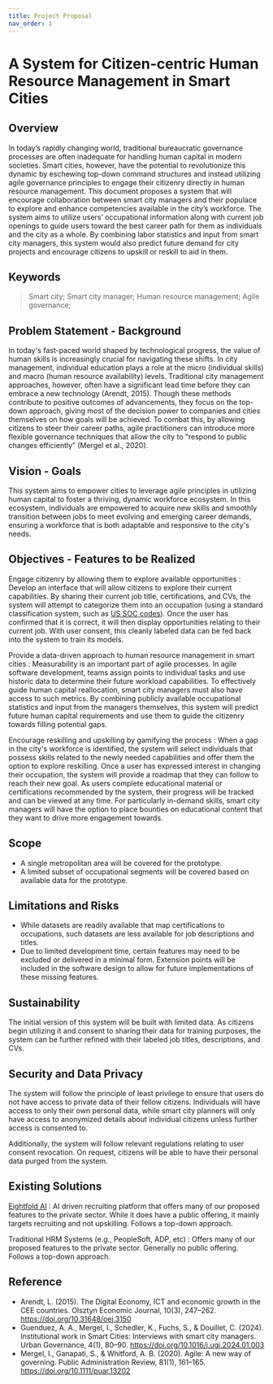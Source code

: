 ```yaml
---
title: Project Proposal 
nav_order: 1
---
```


# A System for Citizen-centric Human Resource Management in Smart Cities

## Overview 
In today’s rapidly changing world, traditional bureaucratic governance processes are often inadequate for handling human capital in modern societies. Smart cities, however, have the potential to revolutionize this dynamic by eschewing top-down command structures and instead utilizing agile governance principles to engage their citizenry directly in human resource management. This document proposes a system that will encourage collaboration between smart city managers and their populace to explore and enhance competencies available in the city’s workforce. The system aims to utilize users’ occupational information along with current job openings to guide users toward the best career path for them as individuals and the city as a whole. By combining labor statistics and input from smart city managers, this system would also predict future demand for city projects and encourage citizens to upskill or reskill to aid in them.

## Keywords

> Smart city; Smart city manager; Human resource management; Agile governance;

## Problem Statement - Background
In today's fast-paced world shaped by technological progress, the value of human skills is increasingly crucial for navigating these shifts. In city management, individual education plays a role at the micro (individual skills) and macro (human resource availability) levels. Traditional city management approaches, however, often have a significant lead time before they can embrace a new technology (Arendt, 2015). Though these methods contribute to positive outcomes of advancements, they focus on the top-down approach, giving most of the decision power to companies and cities themselves on how goals will be achieved. To combat this, by allowing citizens to steer their career paths, agile practitioners can introduce more flexible governance techniques that allow the city to “respond to public changes efficiently” (Mergel et al., 2020).

## Vision - Goals

This system aims to empower cities to leverage agile principles in utilizing human capital to foster a thriving, dynamic workforce ecosystem. In this ecosystem, individuals are empowered to acquire new skills and smoothly transition between jobs to meet evolving and emerging career demands, ensuring a workforce that is both adaptable and responsive to the city's needs.

## Objectives - Features to be Realized

Engage citizenry by allowing them to explore available opportunities
: Develop an interface that will allow citizens to explore their current capabilities. By sharing their current job title, certifications, and CVs, the system will attempt to categorize them into an occupation (using a standard classification system, such as [US SOC codes](https://www.bls.gov/soc/2018/major_groups.htm)). Once the user has confirmed that it is correct, it will then display opportunities relating to their current job. With user consent, this cleanly labeled data can be fed back into the system to train its models.

Provide a data-driven approach to human resource management in smart cities
: Measurability is an important part of agile processes. In agile software development, teams assign points to individual tasks and use historic data to determine their future workload capabilities. To effectively guide human capital reallocation, smart city managers must also have access to such metrics. By combining publicly available occupational statistics and input from the managers themselves, this system will predict future human capital requirements and use them to guide the citizenry towards filling potential gaps.

Encourage reskilling and upskilling by gamifying the process
: When a gap in the city's workforce is identified, the system will select individuals that possess skills related to the newly needed capabilities and offer them the option to explore reskilling. Once a user has expressed interest in changing their occupation, the system will provide a roadmap that they can follow to reach their new goal. As users complete educational material or certifications recommended by the system, their progress will be tracked and can be viewed at any time. For particularly in-demand skills, smart city managers will have the option to place bounties on educational content that they want to drive more engagement towards.

## Scope

* A single metropolitan area will be covered for the prototype.
* A limited subset of occupational segments will be covered based on available data for the prototype.

## Limitations and Risks

* While datasets are readily available that map certifications to occupations, such datasets are less available for job descriptions and titles.
* Due to limited development time, certain features may need to be excluded or delivered in a minimal form. Extension points will be included in the software design to allow for future implementations of these missing features.

## Sustainability

The initial version of this system will be built with limited data. As citizens begin utilizing it and consent to sharing their data for training purposes, the system can be further refined with their labeled job titles, descriptions, and CVs.

## Security and Data Privacy

The system will follow the principle of least privilege to ensure that users do not have access to private data of their fellow citizens. Individuals will have access to only their own personal data, while smart city planners will only have access to anonymized details about individual citizens unless further access is consented to.

Additionally, the system will follow relevant regulations relating to user consent revocation. On request, citizens will be able to have their personal data purged from the system.

## Existing Solutions

[Eightfold AI](https://eightfold.ai/solutions/public-sector/)
: AI driven recruiting platform that offers many of our proposed features to the private sector. While it does have a public offering, it mainly targets recruiting and not upskilling. Follows a top-down approach.

Traditional HRM Systems (e.g., PeopleSoft, ADP, etc)
: Offers many of our proposed features to the private sector. Generally no public offering. Follows a top-down approach.

## Reference
- Arendt, L. (2015). The Digital Economy, ICT and economic growth in the CEE countries. Olsztyn Economic Journal, 10(3), 247–262. <https://doi.org/10.31648/oej.3150>
- Guenduez, A. A., Mergel, I., Schedler, K., Fuchs, S., & Douillet, C. (2024). Institutional work in Smart Cities: Interviews with smart city managers. Urban Governance, 4(1), 80–90. <https://doi.org/10.1016/j.ugj.2024.01.003>
- Mergel, I., Ganapati, S., & Whitford, A. B. (2020). Agile: A new way of governing. Public Administration Review, 81(1), 161–165. <https://doi.org/10.1111/puar.13202> 


